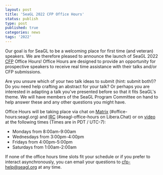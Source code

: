 ```yaml
---
layout: post
title: 'SeaGL 2022 CFP Office Hours'
status: publish
type: post
published: true
categories: news
tags: '2022'
---
```


Our goal is for SeaGL to be a welcoming place for first time (and veteran) speakers. We are therefore pleased to announce the launch of SeaGL 2022 [CFP](/news/2022/07/06/CFP-Live.html) Office Hours! Office Hours are designed to provide an opportunity for prospective speakers to receive real time assistance with their talks and/or CFP submissions.

Are you unsure which of your two talk ideas to submit (hint: submit both!)? Do you need help crafting an abstract for your talk? Or perhaps you are interested in adapting a talk you've presented before so that it fits SeaGL's theme. We will have members of the SeaGL Program Committee on hand to help answer these and any other questions you might have.

Office Hours will be taking place via chat on [Matrix](https://matrix.to/#/#office-hours:seagl.org) (#office-hours:seagl.org) and [IRC](https://irc.seagl.org/?channel=#seagl-office-hours) (#seagl-office-hours on Libera.Chat) or on [video](https://meet.seattlematrix.org/SeaGL_Office_Hours) at the following times (Times are in PDT / UTC-7):
  * Mondays from 8:00am-9:00am
  * Wednesdays from 3:00pm-4:00pm
  * Fridays from 4:00pm-5:00pm
  * Saturdays from 1:00am-2:00am

If none of the office hours time slots fit your schedule or if you prefer to interact asynchronously, you can email your questions to [cfp-help@seagl.org](mailto:cfp-help@seagl.org) at any time.
